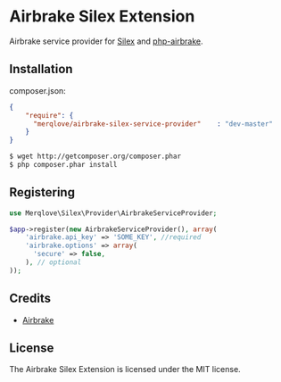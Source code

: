 # Airbrake Silex Extension

Airbrake service provider for [Silex][1] and [php-airbrake][2].

## Installation

composer.json:

```json
{
    "require": {
      "merqlove/airbrake-silex-service-provider"    : "dev-master"
    }
}
```

```bash
$ wget http://getcomposer.org/composer.phar
$ php composer.phar install
```

## Registering

```php
use Merqlove\Silex\Provider\AirbrakeServiceProvider;

$app->register(new AirbrakeServiceProvider(), array(
    'airbrake.api_key' => 'SOME_KEY', //required
    'airbrake.options' => array(
      'secure' => false,
    ), // optional
));
```

## Credits

* [Airbrake][3]

## License

The Airbrake Silex Extension is licensed under the MIT license.

[1]: http://silex-project.org
[2]: https://airbrake.io
[3]: https://github.com/dbtlr/php-airbrake
